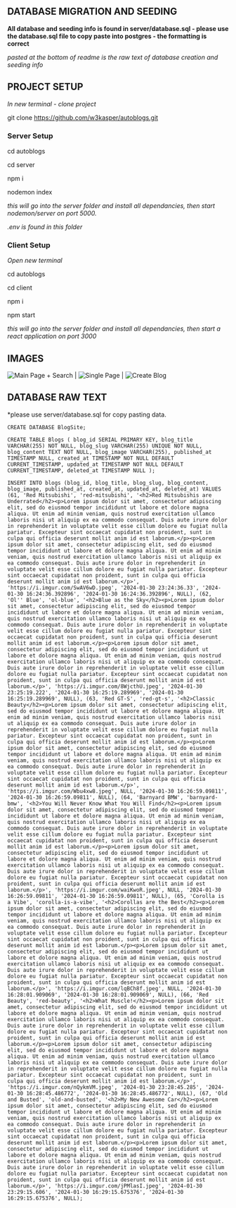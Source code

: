 ## DATABASE MIGRATION AND SEEDING

**All database and seeding info is found in server/database.sql - please use the database.sql file to copy paste into postgres - the formatting is correct**

_pasted at the bottom of readme is the raw text of database creation and seeding info_

## PROJECT SETUP

_In new terminal - clone project_

git clone https://github.com/w3kasper/autoblogs.git

### Server Setup

cd autoblogs

cd server

npm i

nodemon index

_this will go into the server folder and install all dependancies, then start nodemon/server on port 5000._

_.env is found in this folder_

### Client Setup

_Open new terminal_

cd autoblogs

cd client

npm i

npm start

_this will go into the server folder and install all dependancies, then start a react application on port 3000_

## IMAGES

![Main Page + Search](https://i.imgur.com/IvZEGF1.png) | ![Single Page](https://i.imgur.com/GamFt27.png) | ![Create Blog](https://i.imgur.com/9axICVr.png)

## DATABASE RAW TEXT

\*please use server/database.sql for copy pasting data.

`CREATE DATABASE BlogSite;`

`CREATE TABLE Blogs (
    blog_id SERIAL PRIMARY KEY,
    blog_title VARCHAR(255) NOT NULL,
    blog_slug VARCHAR(255) UNIQUE NOT NULL,
    blog_content TEXT NOT NULL,
    blog_image VARCHAR(255),
    published_at TIMESTAMP NULL,
    created_at TIMESTAMP NOT NULL DEFAULT CURRENT_TIMESTAMP,
    updated_at TIMESTAMP NOT NULL DEFAULT CURRENT_TIMESTAMP,
    deleted_at TIMESTAMP NULL
);`

`INSERT INTO blogs (blog_id, blog_title, blog_slug, blog_content, blog_image, published_at, created_at, updated_at, deleted_at) VALUES
(61, 'Red Mitsubishi', 'red-mitsubishi', '<h2>Red Mitsubishis are Underrated</h2><p>Lorem ipsum dolor sit amet, consectetur adipiscing elit, sed do eiusmod tempor incididunt ut labore et dolore magna aliqua. Ut enim ad minim veniam, quis nostrud exercitation ullamco laboris nisi ut aliquip ex ea commodo consequat. Duis aute irure dolor in reprehenderit in voluptate velit esse cillum dolore eu fugiat nulla pariatur. Excepteur sint occaecat cupidatat non proident, sunt in culpa qui officia deserunt mollit anim id est laborum.</p><p>Lorem ipsum dolor sit amet, consectetur adipiscing elit, sed do eiusmod tempor incididunt ut labore et dolore magna aliqua. Ut enim ad minim veniam, quis nostrud exercitation ullamco laboris nisi ut aliquip ex ea commodo consequat. Duis aute irure dolor in reprehenderit in voluptate velit esse cillum dolore eu fugiat nulla pariatur. Excepteur sint occaecat cupidatat non proident, sunt in culpa qui officia deserunt mollit anim id est laborum.</p>', 'https://i.imgur.com/SwAV6wD.jpeg', '2024-01-30 23:24:36.33', '2024-01-30 16:24:36.392896', '2024-01-30 16:24:36.392896', NULL),
(62, 'Ol'' Blue', 'ol-blue', '<h2>Blue as the Sky</h2><p>Lorem ipsum dolor sit amet, consectetur adipiscing elit, sed do eiusmod tempor incididunt ut labore et dolore magna aliqua. Ut enim ad minim veniam, quis nostrud exercitation ullamco laboris nisi ut aliquip ex ea commodo consequat. Duis aute irure dolor in reprehenderit in voluptate velit esse cillum dolore eu fugiat nulla pariatur. Excepteur sint occaecat cupidatat non proident, sunt in culpa qui officia deserunt mollit anim id est laborum.</p><p>Lorem ipsum dolor sit amet, consectetur adipiscing elit, sed do eiusmod tempor incididunt ut labore et dolore magna aliqua. Ut enim ad minim veniam, quis nostrud exercitation ullamco laboris nisi ut aliquip ex ea commodo consequat. Duis aute irure dolor in reprehenderit in voluptate velit esse cillum dolore eu fugiat nulla pariatur. Excepteur sint occaecat cupidatat non proident, sunt in culpa qui officia deserunt mollit anim id est laborum.</p>', 'https://i.imgur.com/8WjcthU.jpeg', '2024-01-30 23:25:19.222', '2024-01-30 16:25:19.289969', '2024-01-30 16:25:19.289969', NULL),
(63, 'Red GT-S', 'red-gt-s', '<h2>Classic Beauty</h2><p>Lorem ipsum dolor sit amet, consectetur adipiscing elit, sed do eiusmod tempor incididunt ut labore et dolore magna aliqua. Ut enim ad minim veniam, quis nostrud exercitation ullamco laboris nisi ut aliquip ex ea commodo consequat. Duis aute irure dolor in reprehenderit in voluptate velit esse cillum dolore eu fugiat nulla pariatur. Excepteur sint occaecat cupidatat non proident, sunt in culpa qui officia deserunt mollit anim id est laborum.</p><p>Lorem ipsum dolor sit amet, consectetur adipiscing elit, sed do eiusmod tempor incididunt ut labore et dolore magna aliqua. Ut enim ad minim veniam, quis nostrud exercitation ullamco laboris nisi ut aliquip ex ea commodo consequat. Duis aute irure dolor in reprehenderit in voluptate velit esse cillum dolore eu fugiat nulla pariatur. Excepteur sint occaecat cupidatat non proident, sunt in culpa qui officia deserunt mollit anim id est laborum.</p>', 'https://i.imgur.com/Wbu4xw8.jpeg', NULL, '2024-01-30 16:26:59.09811', '2024-01-30 16:26:59.09811', NULL),
(64, 'Barnyard BMW', 'barnyard-bmw', '<h2>You Will Never Know What You Will Find</h2><p>Lorem ipsum dolor sit amet, consectetur adipiscing elit, sed do eiusmod tempor incididunt ut labore et dolore magna aliqua. Ut enim ad minim veniam, quis nostrud exercitation ullamco laboris nisi ut aliquip ex ea commodo consequat. Duis aute irure dolor in reprehenderit in voluptate velit esse cillum dolore eu fugiat nulla pariatur. Excepteur sint occaecat cupidatat non proident, sunt in culpa qui officia deserunt mollit anim id est laborum.</p><p>Lorem ipsum dolor sit amet, consectetur adipiscing elit, sed do eiusmod tempor incididunt ut labore et dolore magna aliqua. Ut enim ad minim veniam, quis nostrud exercitation ullamco laboris nisi ut aliquip ex ea commodo consequat. Duis aute irure dolor in reprehenderit in voluptate velit esse cillum dolore eu fugiat nulla pariatur. Excepteur sint occaecat cupidatat non proident, sunt in culpa qui officia deserunt mollit anim id est laborum.</p>', 'https://i.imgur.com/waiKwoR.jpeg', NULL, '2024-01-30 16:26:59.09811', '2024-01-30 16:26:59.09811', NULL),
(65, 'Corolla is a Vibe', 'corolla-is-a-vibe', '<h2>Corollas are the Best</h2><p>Lorem ipsum dolor sit amet, consectetur adipiscing elit, sed do eiusmod tempor incididunt ut labore et dolore magna aliqua. Ut enim ad minim veniam, quis nostrud exercitation ullamco laboris nisi ut aliquip ex ea commodo consequat. Duis aute irure dolor in reprehenderit in voluptate velit esse cillum dolore eu fugiat nulla pariatur. Excepteur sint occaecat cupidatat non proident, sunt in culpa qui officia deserunt mollit anim id est laborum.</p><p>Lorem ipsum dolor sit amet, consectetur adipiscing elit, sed do eiusmod tempor incididunt ut labore et dolore magna aliqua. Ut enim ad minim veniam, quis nostrud exercitation ullamco laboris nisi ut aliquip ex ea commodo consequat. Duis aute irure dolor in reprehenderit in voluptate velit esse cillum dolore eu fugiat nulla pariatur. Excepteur sint occaecat cupidatat non proident, sunt in culpa qui officia deserunt mollit anim id est laborum.</p>', 'https://i.imgur.com/lqBCh8f.jpeg', NULL, '2024-01-30 16:28:01.909069', '2024-01-30 16:28:01.909069', NULL),
(66, 'Red Beauty', 'red-beauty', '<h2>What Muscle!</h2><p>Lorem ipsum dolor sit amet, consectetur adipiscing elit, sed do eiusmod tempor incididunt ut labore et dolore magna aliqua. Ut enim ad minim veniam, quis nostrud exercitation ullamco laboris nisi ut aliquip ex ea commodo consequat. Duis aute irure dolor in reprehenderit in voluptate velit esse cillum dolore eu fugiat nulla pariatur. Excepteur sint occaecat cupidatat non proident, sunt in culpa qui officia deserunt mollit anim id est laborum.</p><p>Lorem ipsum dolor sit amet, consectetur adipiscing elit, sed do eiusmod tempor incididunt ut labore et dolore magna aliqua. Ut enim ad minim veniam, quis nostrud exercitation ullamco laboris nisi ut aliquip ex ea commodo consequat. Duis aute irure dolor in reprehenderit in voluptate velit esse cillum dolore eu fugiat nulla pariatur. Excepteur sint occaecat cupidatat non proident, sunt in culpa qui officia deserunt mollit anim id est laborum.</p>', 'https://i.imgur.com/nQykmVM.jpeg', '2024-01-30 23:28:45.285', '2024-01-30 16:28:45.486772', '2024-01-30 16:28:45.486772', NULL),
(67, 'Old and Busted', 'old-and-busted', '<h2>My New Awesome Car</h2><p>Lorem ipsum dolor sit amet, consectetur adipiscing elit, sed do eiusmod tempor incididunt ut labore et dolore magna aliqua. Ut enim ad minim veniam, quis nostrud exercitation ullamco laboris nisi ut aliquip ex ea commodo consequat. Duis aute irure dolor in reprehenderit in voluptate velit esse cillum dolore eu fugiat nulla pariatur. Excepteur sint occaecat cupidatat non proident, sunt in culpa qui officia deserunt mollit anim id est laborum.</p><p>Lorem ipsum dolor sit amet, consectetur adipiscing elit, sed do eiusmod tempor incididunt ut labore et dolore magna aliqua. Ut enim ad minim veniam, quis nostrud exercitation ullamco laboris nisi ut aliquip ex ea commodo consequat. Duis aute irure dolor in reprehenderit in voluptate velit esse cillum dolore eu fugiat nulla pariatur. Excepteur sint occaecat cupidatat non proident, sunt in culpa qui officia deserunt mollit anim id est laborum.</p>', 'https://i.imgur.com/jPMlasI.jpeg', '2024-01-30 23:29:15.606', '2024-01-30 16:29:15.675376', '2024-01-30 16:29:15.675376', NULL);`
